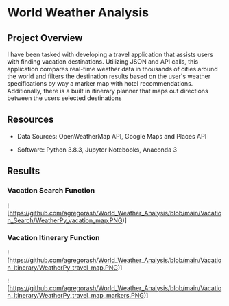# World Weather Analysis

## Project Overview

I have been tasked with developing a travel application that assists users with finding vacation destinations.  Utilizing JSON and API calls, this application compares real-time weather data in thousands of cities around the world and filters the destination results based on the user's weather specifications by way a marker map with hotel recommendations.  Additionally, there is a built in itinerary planner that maps out directions between the users selected destinations

## Resources
- Data Sources: OpenWeatherMap API, Google Maps and Places API
               
 - Software: Python 3.8.3, Jupyter Notebooks, Anaconda 3

## Results
### Vacation Search Function

![https://github.com/agregorash/World_Weather_Analysis/blob/main/Vacation_Search/WeatherPy_vacation_map.PNG)]

### Vacation Itinerary Function

![https://github.com/agregorash/World_Weather_Analysis/blob/main/Vacation_Itinerary/WeatherPy_travel_map.PNG)]


![https://github.com/agregorash/World_Weather_Analysis/blob/main/Vacation_Itinerary/WeatherPy_travel_map_markers.PNG)]
